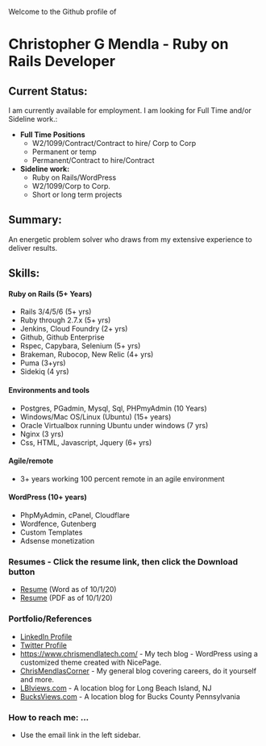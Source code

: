 Welcome to the Github profile of
# Christopher G Mendla - Ruby on Rails Developer

## Current Status:
I am currently available for employment. I am looking for Full Time and/or Sideline work.:
* **Full Time Positions**
	* W2/1099/Contract/Contract to hire/ Corp to Corp
	* Permanent or temp
	* Permanent/Contract to hire/Contract
* **Sideline work:**
	* Ruby on Rails/WordPress
	* W2/1099/Corp to Corp. 
	* Short or long term projects

## Summary:
An energetic problem solver who draws from my extensive experience to deliver results. 

## Skills:
#### Ruby on Rails (5+ Years)

 - Rails 3/4/5/6 (5+ yrs)
 - Ruby through 2.7.x (5+ yrs)
 - Jenkins, Cloud Foundry (2+ yrs)
 - Github, Github Enterprise
 - Rspec, Capybara, Selenium (5+ yrs)
 - Brakeman, Rubocop, New Relic (4+ yrs)
 - Puma (3+yrs)
 - Sidekiq (4 yrs)

####  Environments and tools
* Postgres, PGadmin, Mysql, Sql, PHPmyAdmin (10 Years) 
* Windows/Mac OS/Linux (Ubuntu) (15+ years)
* Oracle Virtualbox running Ubuntu under windows (7 yrs)
* Nginx (3 yrs)
* Css, HTML, Javascript, Jquery (6+ yrs)
 
####  Agile/remote
* 3+ years working 100 percent remote in an agile environment 

#### WordPress (10+ years)
* PhpMyAdmin, cPanel, Cloudflare
* Wordfence, Gutenberg 
* Custom Templates
* Adsense monetization

### Resumes - Click the resume link, then click the Download button
* [Resume](https://github.com/cmendla/cmendla/blob/main/Christopher%20Mendla%20Ruby%20on%20Rails%20Developer%20Resume.DOCX) (Word as of 10/1/20)
* [Resume](https://github.com/cmendla/cmendla/blob/main/Christopher%20Mendla%20Ruby%20on%20Rails%20Developer%20Resume.PDF) (PDF as of 10/1/20)

### Portfolio/References
* [LinkedIn Profile](https://www.linkedin.com/in/christophergmendla/)
* [Twitter Profile](https://twitter.com/cgmendla)
* https://www.chrismendlatech.com/ - My tech blog - WordPress using a customized theme created with NicePage. 
* [ChrisMendlasCorner](https://www.chrismendlascorner.com/) - My general blog covering careers, do it yourself and more. 
* [LBIviews.com](https://www.lbiviews.com/) - A location blog for Long Beach Island, NJ 
* [BucksViews.com](https://www.bucksviews.com/) - A location blog for Bucks County Pennsylvania

### How to reach me: ...
* Use the email link in the left sidebar. 

<!--
**cmendla/cmendla** is a ✨ _special_ ✨ repository because its `README.md` (this file) appears on your GitHub profile.

Here are some ideas to get you started:

- 🔭 I’m currently working on ...
- 🌱 I’m currently learning ...
- 👯 I’m looking to collaborate on ...
- 🤔 I’m looking for help with ...
- 💬 Ask me about ...
- 📫 How to reach me: ...
- 😄 Pronouns: ...
- ⚡ Fun fact: ...
-->
